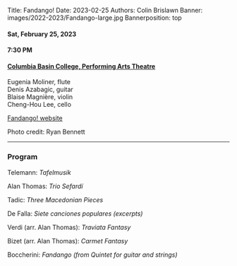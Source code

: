 Title: Fandango!
Date: 2023-02-25
Authors: Colin Brislawn
Banner: images/2022-2023/Fandango-large.jpg
Bannerposition: top

#### Sat, February 25, 2023

#### 7:30 PM

#### [Columbia Basin College, Performing Arts Theatre](https://goo.gl/maps/kNZ4DFSqJUNVorCE6)

Eugenia Moliner, flute <br>
Denis Azabagic, guitar <br>
Blaise Magnière, violin <br>
Cheng-Hou Lee, cello

[Fandango! website](https://www.chambermuse.com/fandango)

Photo credit: Ryan Bennett

---

### Program

Telemann: *Tafelmusik*

Alan Thomas: *Trio Sefardí*

Tadic: *Three Macedonian Pieces*

De Falla: *Siete canciones populares (excerpts)*

Verdi (arr. Alan Thomas): *Traviata Fantasy*

Bizet (arr. Alan Thomas): *Carmet Fantasy*

Boccherini: *Fandango (from Quintet for guitar and strings)*

<!--
---

### Performer Biographies

[Axiom Brass bios (Word Document)]({attach}/2022-2023/Axiom bios.docx)

-->

